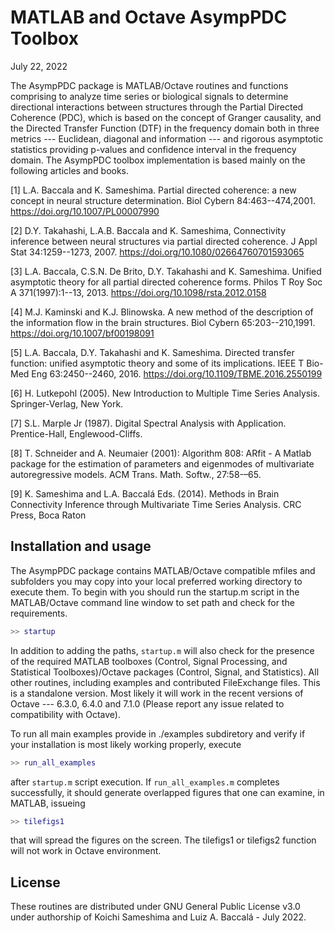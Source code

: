 # MATLAB and Octave AsympPDC Toolbox

July 22, 2022

The AsympPDC package is MATLAB/Octave routines and functions comprising to analyze time series or biological signals to determine directional interactions between structures through the Partial Directed Coherence (PDC), which is based on the concept of Granger causality, and the Directed Transfer Function (DTF) in the frequency domain both in three metrics --- Euclidean, diagonal and information --- and rigorous asymptotic statistics providing p-values and confidence interval in the frequency domain. The AsympPDC toolbox implementation is based mainly on the following articles and books.

 [1] L.A. Baccala and K. Sameshima. Partial directed coherence: a new concept
     in neural structure determination. Biol Cybern 84:463--474,2001.
     <https://doi.org/10.1007/PL00007990>

 [2] D.Y. Takahashi, L.A.B. Baccala and K. Sameshima, Connectivity inference
     between neural structures via partial directed coherence. J Appl Stat
     34:1259--1273, 2007. <https://doi.org/10.1080/02664760701593065>

 [3] L.A. Baccala, C.S.N. De Brito, D.Y. Takahashi and K. Sameshima. Unified
     asymptotic theory for all partial directed coherence forms. Philos T Roy
     Soc A 371(1997):1--13, 2013. <https://doi.org/10.1098/rsta.2012.0158>
     
 [4] M.J. Kaminski and K.J. Blinowska. A new method of the description of the
    information flow in the brain structures. Biol Cybern 65:203--210,1991.
    <https://doi.org/10.1007/bf00198091>

[5] L.A. Baccala, D.Y. Takahashi and K. Sameshima. Directed transfer
    function: unified asymptotic theory and some of its implications. IEEE T
    Bio-Med Eng 63:2450--2460, 2016. 
    <https://doi.org/10.1109/TBME.2016.2550199>
    
[6] H. Lutkepohl (2005). New Introduction to Multiple Time Series Analysis. 
                         Springer-Verlag, New York. 

[7] S.L. Marple Jr (1987). Digital Spectral Analysis with Application.
                         Prentice-Hall, Englewood-Cliffs. 
                         
[8] T. Schneider and A. Neumaier (2001): Algorithm 808: ARfit - A Matlab package
                         for the estimation of parameters and eigenmodes of
                         multivariate autoregressive models. ACM Trans. Math.
                         Softw., 27:58-–65.

[9] K. Sameshima and L.A. Baccalá Eds. (2014). Methods in Brain Connectivity 
    Inference through Multivariate Time Series Analysis. CRC Press, Boca Raton

## Installation and usage

The AsympPDC package contains MATLAB/Octave compatible mfiles and subfolders you may copy into your local preferred working directory to execute them. To begin with you should run the startup.m script in the MATLAB/Octave command line window to set path and check for the requirements.

```matlab
>> startup
```

In addition to adding the paths, `startup.m` will also check for the presence of the required MATLAB toolboxes (Control, Signal Processing, and Statistical Toolboxes)/Octave packages (Control, Signal, and Statistics). All other routines, including examples and contributed FileExchange files. This is a standalone version. Most likely it will work in the recent versions of Octave --- 6.3.0, 6.4.0 and 7.1.0  (Please report any issue related to compatibility with Octave).

To run all main examples provide in ./examples subdiretory and verify if your installation is most likely working properly, execute

```matlab
>> run_all_examples
```

after `startup.m` script execution. If `run_all_examples.m` completes successfully, it should generate overlapped figures that one can examine, in MATLAB, issueing 

```matlab
>> tilefigs1
```

that will spread the figures on the screen. The tilefigs1 or tilefigs2 function will not work in Octave environment.


## License

These routines are distributed under GNU General Public License v3.0 under
authorship of Koichi Sameshima and Luiz A. Baccalá - July 2022.
